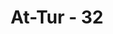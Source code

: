 ---
title: "At-Tur - 32"
no: 32
arabic_no: ٣٢
ayah: اَمْ تَأْمُرُهُمْ اَحْلَامُهُمْ بِهٰذَآ اَمْ هُمْ قَوْمٌ طَاغُوْنَۚ 
translation: "Apakah mereka diperintah oleh pikiran-pikiran mereka untuk mengucapkan (tuduhan-tuduhan) ini ataukah mereka kaum yang melampaui batas?"
tafsir: "Kemudian pada ayat ini Allah swt mempertanyakan apakah orang-orang kafir itu mempergunakan akal sehat mereka atau hanya mempertaruhkan hawa nafsu dan angan-angan belaka dalam melemparkan tuduhan-tuduhan mereka yang aneh dan tidak ada dasarnya sama sekali. Nabi memang bukan penyair, juga bukan tukang tenung dan bukan orang gila. Tuduhan-tuduhan mereka semata-mata didasarkan pada rasa benci yang berlebih-lebihan, sehingga tidak memperhatikan akal sehat sama sekali."
---